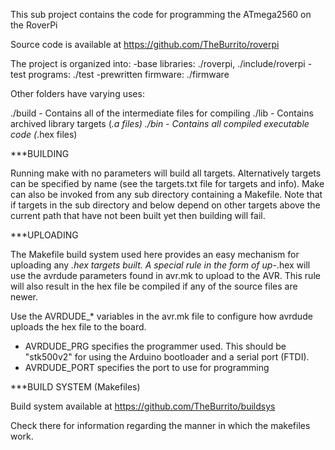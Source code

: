 This sub project contains the code for programming the ATmega2560 on the RoverPi

Source code is available at https://github.com/TheBurrito/roverpi

The project is organized into:
-base libraries: ./roverpi, ./include/roverpi
-test programs: ./test
-prewritten firmware: ./firmware

Other folders have varying uses:

./build - Contains all of the intermediate files for compiling
./lib - Contains archived library targets (*.a files)
./bin - Contains all compiled executable code (*.hex files)


***BUILDING

Running make with no parameters will build all targets. Alternatively targets
can be specified by name (see the targets.txt file for targets and info). Make
can also be invoked from any sub directory containing a Makefile. Note that if
targets in the sub directory and below depend on other targets above the current
path that have not been built yet then building will fail.


***UPLOADING

The Makefile build system used here provides an easy mechanism for uploading any
*.hex targets built. A special rule in the form of up-*.hex will use the avrdude
parameters found in avr.mk to upload to the AVR. This rule will also result in
the hex file be compiled if any of the source files are newer.

Use the AVRDUDE_* variables in the avr.mk file to configure how avrdude uploads
the hex file to the board.

- AVRDUDE_PRG specifies the programmer used. This should be "stk500v2" for using
    the Arduino bootloader and a serial port (FTDI).
- AVRDUDE_PORT specifies the port to use for programming


***BUILD SYSTEM (Makefiles)

Build system available at https://github.com/TheBurrito/buildsys

Check there for information regarding the manner in which the makefiles work.
